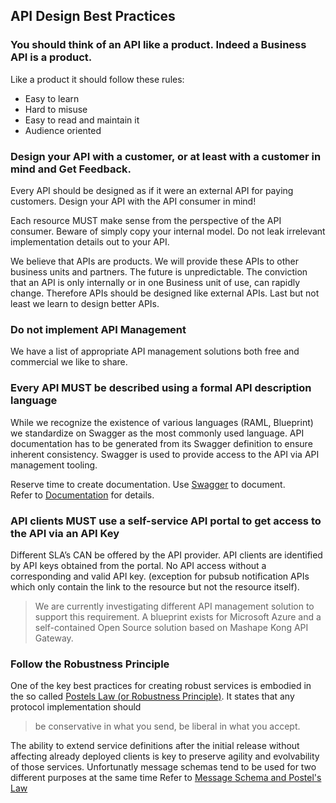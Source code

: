 ## API Design Best Practices

### You should think of an API like a product. Indeed a Business API is a product.

Like a product it should follow these rules:  

- Easy to learn  
- Hard to misuse
- Easy to read and maintain it
- Audience oriented

### Design your API with a customer, or at least with a customer in mind and Get Feedback.

Every API should be designed as if it were an external API for paying customers.
Design your API with the API consumer in mind!

Each resource MUST make sense from the perspective of the API consumer. Beware of simply copy your internal model. Do not leak irrelevant implementation details out to your API.

We believe that APIs are products. We will provide these APIs to other business units and partners.
The future is unpredictable. The conviction that an API is only internally or in one Business unit of use, can rapidly change.
Therefore APIs should be designed like external APIs. Last but not least we learn to design better APIs.

### Do not implement API Management

We have a list of appropriate API management solutions both free and commercial we like to share.

### Every API MUST be described using a formal API description language

While we recognize the existence of various languages (RAML, Blueprint) we standardize on Swagger as the most commonly used language. 
API documentation has to be generated from its Swagger definition to ensure inherent consistency. Swagger is used to provide access to the API via API management tooling. 

Reserve time to create documentation. Use [Swagger](http://swagger.io/) to document.   
Refer to [Documentation](documentation.md) for details.

### API clients MUST use a self-service API portal to get access to the API via an API Key

Different SLA’s CAN be offered by the API provider. API clients are identified by API keys obtained from the portal. 
No API access without a corresponding and valid API key. (exception for pubsub notification APIs which only contain the link to the resource but not the resource itself).
	
> We are currently investigating different API management solution to support this requirement. A blueprint exists for Microsoft Azure and a self-contained Open Source solution based on Mashape Kong API Gateway.
	
### Follow the Robustness Principle

One of the key best practices for creating robust services is embodied in the so called [Postels Law (or Robustness Principle)](https://en.wikipedia.org/wiki/Robustness_principle). It states that any protocol implementation should

> be conservative in what you send, be liberal in what you accept.

The ability to extend service definitions after the initial release without affecting already deployed clients is key to preserve agility and evolvability of those services.
Unfortunatly message schemas tend to be used for two different purposes at the same time
Refer to [Message Schema and Postel's Law](message-schema.md)
 

